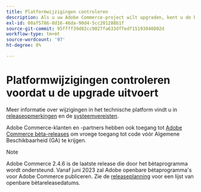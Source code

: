 ```yaml
---
title: Platformwijzigingen controleren
description: Als u uw Adobe Commerce-project wilt upgraden, kent u de belangrijkste platformwijzigingen in een release.
exl-id: 08af5786-8d16-46da-90d4-5cc201288b1f
source-git-commit: 95ffff39d82cc9027fa633dffedf15193040802d
workflow-type: tm+mt
source-wordcount: '97'
ht-degree: 0%

---
```


# Platformwijzigingen controleren voordat u de upgrade uitvoert

Meer informatie over wijzigingen in het technische platform vindt u in [releaseopmerkingen](../../release/release-notes/overview.md) en de [systeemvereisten](../../installation/system-requirements.md).

Adobe Commerce-klanten en -partners hebben ook toegang tot [Adobe Commerce bèta-releases](../../release/beta.md) om vroege toegang tot code vóór Algemene Beschikbaarheid (GA) te krijgen.

>[!NOTE]
>
>Adobe Commerce 2.4.6 is de laatste release die door het bètaprogramma wordt ondersteund. Vanaf juni 2023 zal Adobe openbare bètaprogramma&#39;s voor Adobe Commerce publiceren. Zie de [releaseplanning](../../release/schedule.md) voor een lijst van openbare bètareleasedatums.
